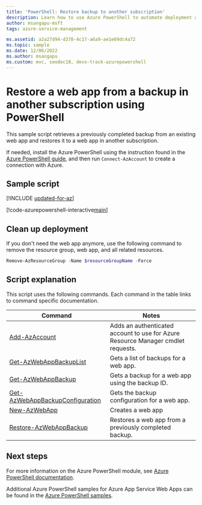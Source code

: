 ```yaml
---
title: 'PowerShell: Restore backup to another subscription'
description: Learn how to use Azure PowerShell to automate deployment and management of App Service. This sample shows how to restore a backup in another subscription.
author: msangapu-msft
tags: azure-service-management

ms.assetid: a2a27d94-d378-4c17-a6a9-ae1e69dc4a72
ms.topic: sample
ms.date: 12/06/2022
ms.author: msangapu
ms.custom: mvc, seodec18, devx-track-azurepowershell
---
```


# Restore a web app from a backup in another subscription using PowerShell

This sample script retrieves a previously completed backup from an existing web app and restores it to a web app in another subscription. 

If needed, install the Azure PowerShell using the instruction found in the [Azure PowerShell guide](/powershell/azure/), and then run `Connect-AzAccount` to create a connection with Azure. 

## Sample script

[!INCLUDE [updated-for-az](../../../includes/updated-for-az.md)]

[!code-azurepowershell-interactive[main](../../../powershell_scripts/app-service/backup-restore-diff-sub/backup-restore-diff-sub.ps1?highlight=1-6 "Restore a web app from a backup in another subscription")]

## Clean up deployment 

If you don't need the web app anymore, use the following command to remove the resource group, web app, and all related resources.

```powershell
Remove-AzResourceGroup -Name $resourceGroupName -Force
```

## Script explanation

This script uses the following commands. Each command in the table links to command specific documentation.

| Command | Notes |
|---|---|
| [Add-AzAccount](/powershell/module/az.accounts/connect-azaccount) | Adds an authenticated account to use for Azure Resource Manager cmdlet requests.  |
| [Get-AzWebAppBackupList](/powershell/module/az.websites/get-azwebappbackuplist) | Gets a list of backups for a web app. |
| [Get-AzWebAppBackup](/powershell/module/az.websites/get-azwebappbackup) | Gets a backup for a web app using the backup ID. |
| [Get-AzWebAppBackupConfiguration](/powershell/module/az.websites/get-azwebappbackupconfiguration) | Gets the backup configuration for a web app. |
| [New-AzWebApp](/powershell/module/az.websites/new-azwebapp) | Creates a web app |
| [Restore-AzWebAppBackup](/powershell/module/az.websites/restore-azwebappbackup) | Restores a web app from a previously completed backup. |

## Next steps

For more information on the Azure PowerShell module, see [Azure PowerShell documentation](/powershell/azure/).

Additional Azure PowerShell samples for Azure App Service Web Apps can be found in the [Azure PowerShell samples](../samples-powershell.md).
